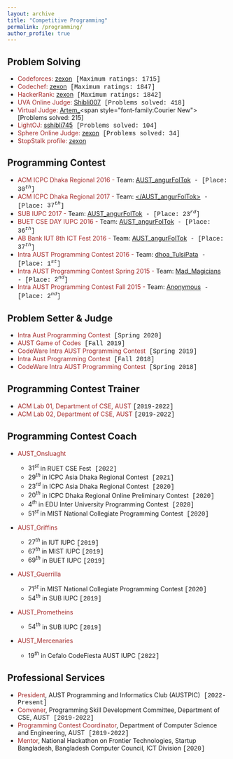 ```yaml
---
layout: archive
title: "Competitive Programming"
permalink: /programming/
author_profile: true
---
```


## Problem Solving
+ <span style="color:brown">Codeforces: </span> [zexon](https://codeforces.com/profile/zexon)<span style="font-family:Courier New">  [Maximum ratings: $1715$]</span>
+ <span style="color:brown">Codechef: </span> [zexon](https://www.codechef.com/users/zexon)<span style="font-family:Courier New">  [Maximum ratings: $1847$]</span>
+ <span style="color:brown">HackerRank: </span> [zexon](https://www.hackerrank.com/zexon?hr_r=1)<span style="font-family:Courier New">  [Maximum ratings: $1842$]</span>
+ <span style="color:brown">UVA Online Judge: </span> [Shibli007](https://uhunt.onlinejudge.org/id/659594)<span style="font-family:Courier New">  [Problems solved: $418$]</span>
+ <span style="color:brown">Virtual Judge: </span> [Artem_](https://vjudge.net/user/Artem_)<span style="font-family:Courier New">  [Problems solved: $215$]</span>
+ <span style="color:brown">LightOJ: </span> [sshibli745](https://lightoj.com/user/sshibli745)<span style="font-family:Courier New">  [Problems solved: $104$]</span>  
+ <span style="color:brown">Sphere Online Judge: </span> [zexon](https://www.spoj.com/users/zexon/)<span style="font-family:Courier New">  [Problems solved: $34$]</span>
+ <span style="color:brown">StopStalk profile: </span> [zexon](https://www.stopstalk.com/user/profile/zexon)

## Programming Contest
+ <span style="color:brown">ACM ICPC Dhaka Regional 2016 -</span> Team: [AUST_angurFolTok](https://algo.codemarshal.org/contests/ICPCDH2016/standings)<span style="font-family:Courier New"> - [Place: $30^{th}$]</span>
+ <span style="color:brown">ACM ICPC Dhaka Regional 2017 -</span> Team: [</AUST_angurFolTok>](https://algo.codemarshal.org/contests/icpc-dhaka-17/standings)<span style="font-family:Courier New"> - [Place: $37^{th}$]</span>
+ <span style="color:brown">SUB IUPC 2017 -</span> Team: [AUST_angurFolTok](https://toph.co/c/sub-inter-2017/standings)<span style="font-family:Courier New"> - [Place: $23^{rd}$]</span>
+ <span style="color:brown">BUET CSE DAY IUPC 2016 -</span> Team: [AUST_angurFolTok](https://algo.codemarshal.org/contests/buet-iupc-2016/standings)<span style="font-family:Courier New"> - [Place: $36^{th}$]</span>
+ <span style="color:brown">AB Bank IUT 8th ICT Fest 2016 -</span> Team: [AUST_angurFolTok](https://toph.co/c/iut-ict-fest-8/standings)<span style="font-family:Courier New"> - [Place: $37^{th}$]</span>
+ <span style="color:brown">Intra AUST Programming Contest 2016 -</span> Team: [dhoa_TulsiPata](https://toph.co/c/aust-intra-fall-2016/standings)<span style="font-family:Courier New"> - [Place: $1^{st}$]</span>
+ <span style="color:brown">Intra AUST Programming Contest Spring 2015 -</span> Team: [Mad_Magicians]()<span style="font-family:Courier New"> - [Place: $2^{nd}$]</span>
+ <span style="color:brown">Intra AUST Programming Contest Fall 2015 -</span> Team: [Anonymous]()<span style="font-family:Courier New"> - [Place: $2^{nd}$]</span>

## Problem Setter & Judge 
+ <span style="color:brown">Intra Aust Programming Contest</span><span style="font-family:Courier New"> [Spring 2020]</span>
+ <span style="color:brown">AUST Game of Codes</span><span style="font-family:Courier New"> [Fall 2019]</span>
+ <span style="color:brown">CodeWare Intra AUST Programming Contest</span><span style="font-family:Courier New"> [Spring 2019]</span>
+ <span style="color:brown">Intra Aust Programming Contest</span><span style="font-family:Courier New"> [Fall 2018]</span>
+ <span style="color:brown">CodeWare Intra AUST Programming Contest</span><span style="font-family:Courier New"> [Spring 2018]</span>

## Programming Contest Trainer
+ <span style="color:brown">ACM Lab 01, Department of CSE, AUST  </span><span style="font-family:Courier New">[2019-2022]</span>
+ <span style="color:brown">ACM Lab 02, Department of CSE, AUST  </span><span style="font-family:Courier New">[2019-2022]</span>

## Programming Contest Coach
+ <span style="color:brown">AUST_Onsluaght</span>
	- <span>$31^{st}$ in RUET CSE Fest</span><span style="font-family:Courier New"> [2022]</span>
	- <span>$29^{th}$ in ICPC Asia Dhaka Regional Contest</span><span style="font-family:Courier New"> [2021]</span>
	- <span>$23^{rd}$ in ICPC Asia Dhaka Regional Contest</span><span style="font-family:Courier New"> [2020]</span>
	- <span>$20^{th}$ in ICPC Dhaka Regional Online Preliminary Contest</span><span style="font-family:Courier New"> [2020]</span>
	- <span>$4^{th}$ in EDU Inter University Programming Contest</span><span style="font-family:Courier New"> [2020]</span>
	- <span>$51^{st}$ in MIST National Collegiate Programming Contest</span><span style="font-family:Courier New"> [2020]</span>

+ <span style="color:brown">AUST_Griffins</span>
	- $27^{th}$ in IUT IUPC <span style="font-family:Courier New"> [2019]</span>
	- $67^{th}$ in MIST IUPC <span style="font-family:Courier New"> [2019]</span>
	- $69^{th}$ in BUET IUPC <span style="font-family:Courier New"> [2019]</span>
	
+ <span style="color:brown">AUST_Guerrilla</span>
	- $71^{st}$ in MIST National Collegiate Programming Contest <span style="font-family:Courier New"> [2020]</span>
	- $54^{th}$ in SUB IUPC <span style="font-family:Courier New"> [2019]</span>

+ <span style="color:brown">AUST_Prometheins</span>
	- $54^{th}$ in SUB IUPC <span style="font-family:Courier New"> [2019]</span>

+ <span style="color:brown">AUST_Mercenaries</span>
	- $19^{th}$ in Cefalo CodeFiesta AUST IUPC <span style="font-family:Courier New"> [2022]</span>

## Professional Services
+ <span style="color:brown">President</span>, AUST Programming and Informatics Club (AUSTPIC)<span style="font-family:Courier New">  [2022-Present]</span>
+ <span style="color:brown">Convener</span>, Programming Skill Development Committee, Department of CSE, AUST<span style="font-family:Courier New">  [2019-2022]</span>
+ <span style="color:brown">Programming Contest Coordinator</span>, Department of Computer Science and Engineering, AUST<span style="font-family:Courier New">  [2019-2022]</span>
+ <span style="color:brown">Mentor</span>, National Hackathon on Frontier Technologies, Startup Bangladesh, Bangladesh Computer Council, ICT Division <span style="font-family:Courier New">  [2020]</span>